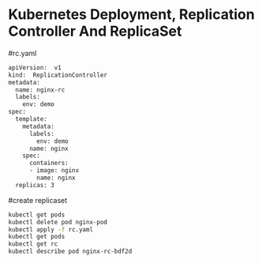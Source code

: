 # Kubernetes Deployment, Replication Controller And ReplicaSet
#rc.yaml
```sh
apiVersion:  v1
kind:  ReplicationController
metadata:
  name: nginx-rc
  labels:
    env: demo
spec:
  template:
    metadata:
      labels:
        env: demo
      name: nginx
    spec:
      containers: 
      - image: nginx
        name: nginx
  replicas: 3
```
#create replicaset
```sh
kubectl get pods
kubectl delete pod nginx-pod
kubectl apply -f rc.yaml
kubectl get pods
kubectl get rc
kubectl describe pod nginx-rc-bdf2d
```
